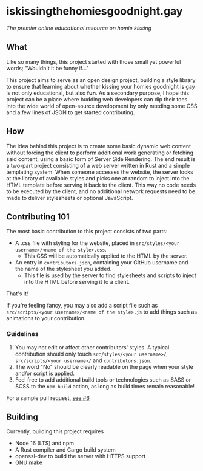 # iskissingthehomiesgoodnight.gay
*The premier online educational resource on homie kissing*

## What

Like so many things, this project started with those small yet powerful words; "Wouldn't it be funny if..."

This project aims to serve as an open design project, building a style library to ensure that learning about whether kissing your homies goodnight is gay is not only educational, but also **fun**. As a secondary purpose, I hope this project can be a place where budding web developers can dip their toes into the wide world of open-source development by only needing some CSS and a few lines of JSON to get started contributing.

## How

The idea behind this project is to create some basic dynamic web content without forcing the client to perform additional work generating or fetching said content, using a basic form of Server Side Rendering.
The end result is a two-part project consisting of a web server written in Rust and a simple templating system. When someone accesses the website, the server looks at the library of available styles and picks one at random to inject into the HTML template before serving it back to the client. This way no code needs to be executed by the client, and no additional network requests need to be made to deliver stylesheets or optional JavaScript.

## Contributing 101

The most basic contribution to this project consists of two parts:
- A .css file with styling for the website, placed in `src/styles/<your username>/<name of the style>.css`.
  - This CSS will be automatically applied to the HTML by the server.
- An entry in `contributors.json`, containing your GitHub username and the name of the stylesheet you added. 
  - This file is used by the server to find stylesheets and scripts to inject into the HTML before serving it to a client.

That's it!

If you're feeling fancy, you may also add a script file such as `src/scripts/<your username>/<name of the style>.js` to add things such as animations to your contribution.

### Guidelines

1. You may not edit or affect other contributors' styles. A typical contribution should only touch `src/styles/<your username>/`, `src/scripts/<your username>/` and `contributors.json`.
2. The word "No" should be clearly readable on the page when your style and/or script is applied.
3. Feel free to add additional build tools or technologies such as SASS or SCSS to the `npm build` action, as long as build times remain reasonable!

For a sample pull request, [see #6](https://github.com/jakobkg/iskissingthehomiesgoodnight.gay/pull/6)

## Building

Currently, building this project requires

- Node 16 (LTS) and npm
- A Rust compiler and Cargo build system
- openssl-dev to build the server with HTTPS support
- GNU make



